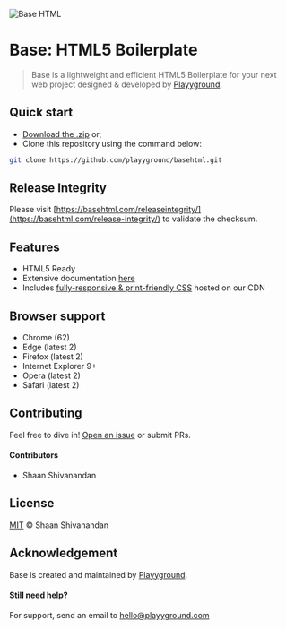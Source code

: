 ![Base HTML](https://privacdn.com/basehtml/5sjjav.png)
# Base: HTML5 Boilerplate

>Base is a lightweight and efficient HTML5 Boilerplate for your next web project designed & developed by [Playyground](https://playyground.com/).

## Quick start

- [Download the .zip](https://github.com/playyground/basehtml/archive/master.zip) or;
- Clone this repository using the command below:

```sh
git clone https://github.com/playyground/basehtml.git
```

## Release Integrity

Please visit [https://basehtml.com/releaseintegrity/](https://basehtml.com/release-integrity/) to validate the checksum.

## Features

- HTML5 Ready
- Extensive documentation [here](https://basehtml.com/docs/)
- Includes [fully-responsive & print-friendly CSS](https://zerocss.com/) hosted on our CDN

## Browser support

- Chrome (62)
- Edge (latest 2)
- Firefox (latest 2)
- Internet Explorer 9+
- Opera (latest 2)
- Safari (latest 2)

## Contributing

Feel free to dive in! [Open an issue](https://github.com/playyground/basehtml/issues/new/) or submit PRs.

#### Contributors
- Shaan Shivanandan

## License

[MIT](LICENSE) © Shaan Shivanandan

## Acknowledgement

Base is created and maintained by [Playyground](https://playyground.com/).

#### Still need help?
For support, send an email to [hello@playyground.com](mailto:hello@playyground.com?Subject=Support%3A%20Base%20HTML5%20Boilerplate)